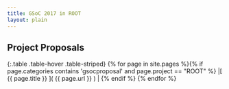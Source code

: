 ```yaml
---
title: GSoC 2017 in ROOT
layout: plain
---
```


## Project Proposals

{:.table .table-hover .table-striped}
{% for page in site.pages %}{% if page.categories contains 'gsocproposal' and page.project == "ROOT" %} |[ {{ page.title }} ]( {{ page.url }} ) | {% endif %} 
{% endfor %}